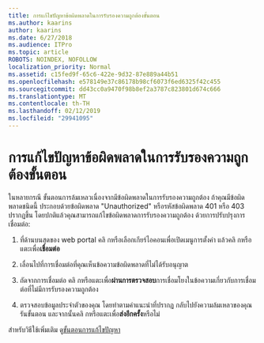 ```yaml
---
title: การแก้ไขปัญหาข้อผิดพลาดในการรับรองความถูกต้องขั้นตอน
ms.author: kaarins
author: kaarins
ms.date: 6/27/2018
ms.audience: ITPro
ms.topic: article
ROBOTS: NOINDEX, NOFOLLOW
localization_priority: Normal
ms.assetid: c15fed9f-65c6-422e-9d32-87e889a44b51
ms.openlocfilehash: e578149e37c86178b98cf6073f6ed6325f42c455
ms.sourcegitcommit: dd43cc0a9470f98b8ef2a3787c823801d674c666
ms.translationtype: MT
ms.contentlocale: th-TH
ms.lasthandoff: 02/12/2019
ms.locfileid: "29941095"
---
```

# <a name="troubleshoot-flow-authentication-errors"></a>การแก้ไขปัญหาข้อผิดพลาดในการรับรองความถูกต้องขั้นตอน

ในหลายกรณี ขั้นตอนการล้มเหลวเนื่องจากมีข้อผิดพลาดในการรับรองความถูกต้อง ถ้าคุณมีข้อผิดพลาดชนิดนี้ ประกอบด้วยข้อผิดพลาด "Unauthorized" หรือรหัสข้อผิดพลาด 401 หรือ 403 ปรากฏขึ้น โดยปกติแล้วคุณสามารถแก้ไขข้อผิดพลาดการรับรองความถูกต้อง ด้วยการปรับปรุงการเชื่อมต่อ:
  
1. ที่ด้านบนสุดของ web portal คลิ กหรือเลือกเกียร์ไอคอนเพื่อเปิดเมนูการตั้งค่า แล้วคลิ กหรือแตะเพื่อ**เชื่อมต่อ**
    
2. เลื่อนไปที่การเชื่อมต่อที่คุณเห็นข้อความข้อผิดพลาดที่ไม่ได้รับอนุญาต
    
3. ถัดจากการเชื่อมต่อ คลิ กหรือแตะเพื่อ**ผ่านการตรวจสอบ**การเชื่อมโยงในข้อความเกี่ยวกับการเชื่อมต่อที่ไม่มีการรับรองความถูกต้อง 
    
4. ตรวจสอบข้อมูลประจำตัวของคุณ โดยทำตามคำแนะนำที่ปรากฏ กลับไปยังความล้มเหลวของคุณรันขั้นตอน และจากนั้นคลิ กหรือแตะเพื่อ**ส่งอีกครั้ง**หรือไม่
    
สำหรับวิธีใช้เพิ่มเติม ดู[ขั้นตอนการแก้ไขปัญหา](https://go.microsoft.com/fwlink/?linkid=872110)
  

